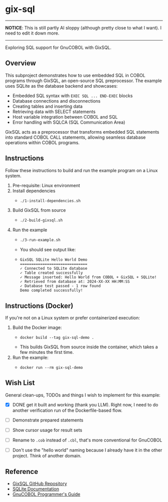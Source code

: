 # gix-sql

---
**NOTICE**: This is still partly AI sloppy (although pretty close to what I want). I need to edit it down more. 

---

Exploring SQL support for GnuCOBOL with GixSQL.


## Overview

This subproject demonstrates how to use embedded SQL in COBOL programs through GixSQL, an open-source SQL preprocessor. The example uses SQLite as the database backend and showcases:

* Embedded SQL syntax with `EXEC SQL ... END-EXEC` blocks
* Database connections and disconnections
* Creating tables and inserting data
* Retrieving data with SELECT statements
* Host variable integration between COBOL and SQL
* Error handling with SQLCA (SQL Communication Area)

GixSQL acts as a preprocessor that transforms embedded SQL statements into standard COBOL CALL statements, allowing seamless database operations within COBOL programs.


## Instructions

Follow these instructions to build and run the example program on a Linux system.

1. Pre-requisite: Linux environment
2. Install dependencies
   * ```bash
     ./1-install-dependencies.sh
     ```
3. Build GixSQL from source
   * ```bash
     ./2-build-gixsql.sh
     ```
4. Run the example
   * ```bash
     ./3-run-example.sh
     ```
   * You should see output like:
   * ```text
     GixSQL SQLite Hello World Demo
     ==============================
     ✓ Connected to SQLite database
     ✓ Table created successfully
     ✓ Message inserted: Hello World from COBOL + GixSQL + SQLite!
     ✓ Retrieved from database at: 2024-XX-XX HH:MM:SS
     ✓ Database test passed - 1 row found
     Demo completed successfully!
     ```


## Instructions (Docker)

If you're not on a Linux system or prefer containerized execution:

1. Build the Docker image:
   * ```shell
     docker build --tag gix-sql-demo .
     ```
   * This builds GixSQL from source inside the container, which takes a few minutes the first time.
2. Run the example:
   * ```shell
     docker run --rm gix-sql-demo
     ```


## Wish List

General clean-ups, TODOs and things I wish to implement for this example:

* [x] DONE get it built and working (thank you LLM). Right now, I need to do another verification run of the Dockerfile-based flow.
* [ ] Demonstrate prepared statements
* [ ] Show cursor usage for result sets
* [ ] Rename to `.cob` instead of `.cbl`, that's more conventional for GnuCOBOL
* [ ] Don't use the "hello world" naming because I already have it in the other project. Think of another domain.


## Reference

* [GixSQL GitHub Repository](https://github.com/mridoni/gixsql)
* [SQLite Documentation](https://www.sqlite.org/docs.html)
* [GnuCOBOL Programmer's Guide](https://gnucobol.sourceforge.io/guides.html)
